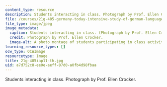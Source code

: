 ```yaml
---
content_type: resource
description: Students interacting in class. Photograph by Prof. Ellen Crocker.
file: /courses/21g-405-germany-today-intensive-study-of-german-language-and-culture-january-iap-2011/a7d752c8ee0eaeff87d0a0fb4d98fbaa_21g-405iap11-th.jpg
file_type: image/jpeg
image_metadata:
  caption: Students interacting in class. (Photograph by Prof. Ellen Crocker.)
  credit: Photograph by Prof. Ellen Crocker.
  image-alt: A photo montage of students participating in class activities.
learning_resource_types: []
ocw_type: OCWImage
resourcetype: Image
title: 21g-405iap11-th.jpg
uid: a7d752c8-ee0e-aeff-87d0-a0fb4d98fbaa
---
```

Students interacting in class. Photograph by Prof. Ellen Crocker.


